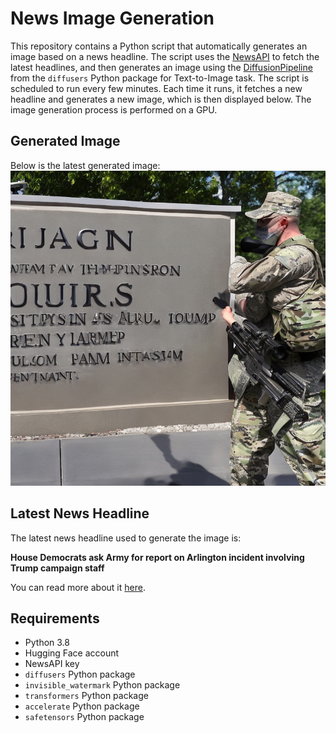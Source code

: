 # News Image Generation
This repository contains a Python script that automatically generates an image based on a news headline. The script uses the [NewsAPI](https://newsapi.org/) to fetch the latest headlines, and then generates an image using the [DiffusionPipeline](https://github.com/huggingface/diffusers) from the `diffusers` Python package for Text-to-Image task.
The script is scheduled to run every few minutes. Each time it runs, it fetches a new headline and generates a new image, which is then displayed below. The image generation process is performed on a GPU.

## Generated Image
Below is the latest generated image:
![Generated Image](image.png)

## Latest News Headline
The latest news headline used to generate the image is:

**House Democrats ask Army for report on Arlington incident involving Trump campaign staff**

You can read more about it [here](https://news.google.com/rss/articles/CBMiwAFBVV95cUxPWDJTcjNuOFB3OTlySXFnOFpmdjB1cUtPR0F1QTFpR0NhcUZKOXhWc3RXSWhYRFV3ZHZXZTdqTE1CcUJLOUhmemhJNW5WVXVVTFgwVnNWTTE3YTdDNndFOWdBZ3VjbWE5U0l3LW9Ud1VkNHI5Z25xQUduTEg0ZTc0SEVnbTlWZDFZODhreG5RSmZDVENkSE9KdjhEQjZ4bktFQTZsSHRBbVY1bzE4d1JYd0Q5d1N0enA4ZVBkZ3JNMVQ?oc=5).

## Requirements
- Python 3.8
- Hugging Face account
- NewsAPI key
- `diffusers` Python package
- `invisible_watermark` Python package
- `transformers` Python package
- `accelerate` Python package
- `safetensors` Python package

